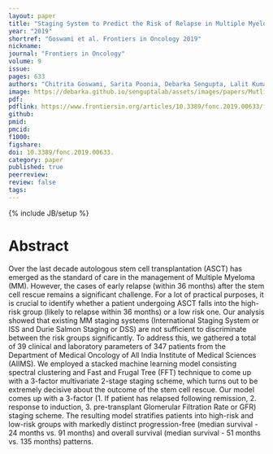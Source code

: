 ```yaml
---
layout: paper
title: "Staging System to Predict the Risk of Relapse in Multiple Myeloma Patients Undergoing Autologous Stem Cell Transplantation"
year: "2019"
shortref: "Goswami et al. Frontiers in Oncology 2019"
nickname:
journal: "Frontiers in Oncology"
volume: 9
issue:
pages: 633
authors: "Chitrita Goswami, Sarita Poonia, Debarka Sengupta, Lalit Kumar"
image: https://debarka.github.io/senguptalab/assets/images/papers/MutlipleMyleoma.jpg
pdf:
pdflink: https://www.frontiersin.org/articles/10.3389/fonc.2019.00633/full
github:
pmid:
pmcid:
f1000:
figshare:
doi: 10.3389/fonc.2019.00633.
category: paper
published: true
peerreview:
review: false
tags:
---
```

{% include JB/setup %}


# Abstract

Over the last decade autologous stem cell transplantation (ASCT) has emerged as the standard of care in the management of Multiple Myeloma (MM). However, the cases of early relapse (within 36 months) after the stem cell rescue remains a significant challenge. For a lot of practical purposes, it is crucial to identify whether a patient undergoing ASCT falls into the high-risk group (likely to relapse within 36 months) or a low risk one. Our analysis showed that existing MM staging systems (International Staging System or ISS and Durie Salmon Staging or DSS) are not sufficient to discriminate between the risk groups significantly. To address this, we gathered a total of 39 clinical and laboratory parameters of 347 patients from the Department of Medical Oncology of All India Institute of Medical Sciences (AIIMS). We employed a stacked machine learning model consisting spectral clustering and Fast and Frugal Tree (FFT) technique to come up with a 3-factor multivariate 2-stage staging scheme, which turns out to be extremely decisive about the outcome of the stem cell rescue. Our model comes up with a 3-factor (1. If patient has relapsed following remission, 2. response to induction, 3. pre-transplant Glomerular Filtration Rate or GFR) staging scheme. The resulting model stratifies patients into high-risk and low-risk groups with markedly distinct progression-free (median survival - 24 months vs. 91 months) and overall survival (median survival - 51 months vs. 135 months) patterns.
